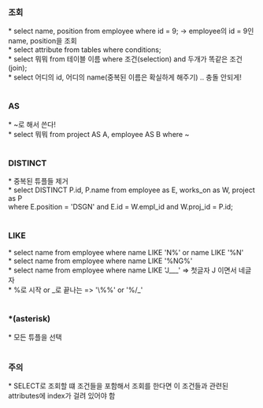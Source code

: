 <h3>조회</h3>
* select name, position from employee where id = 9; -> employee의 id = 9인 name, position을 조회<br/>
* select attribute from tables where conditions;<br/>
* select 뭐뭐 from 테이블 이름 where 조건(selection) and 두개가 똑같은 조건(join);<br/>
* select 어디의 id, 어디의 name(중복된 이름은 확실하게 해주기) .. 충돌 안되게!<br/>

#

<h3>AS</h3>
* ~로 해서 쓴다!<br/>
* select 뭐뭐 from project AS A, employee AS B where ~<br/>

#

<h3>DISTINCT</h3>
* 중복된 튜플들 제거<br/>
* select DISTINCT P.id, P.name from employee as E, works_on as W, project as P<br/>
where E.position = 'DSGN' and E.id = W.empl_id and W.proj_id = P.id;<br/>

#

<h3>LIKE</h3>
* select name from employee where name LIKE 'N%' or name LIKE '%N'<br/>
* select name from employee where name LIKE '%NG%'<br/>
* select name from employee where name LIKE 'J___' => 첫글자 J 이면서 네글자<br/>
* %로 시작 or _로 끝나는 => '\%%' or '%/_'<br/>

#

<h3>*(asterisk)</h3>
* 모든 튜플을 선택<br/>

#

<h3>주의</h3>
* SELECT로 조회할 떄 조건들을 포함해서 조회를 한다면 이 조건들과 관련된 attributes에 index가 걸려 있어야 함<br/>
